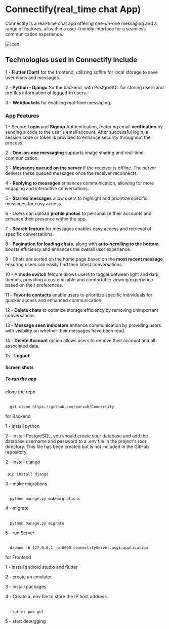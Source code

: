 # Connectify(real_time chat App)
Connectify is a real-time chat app offering one-on-one messaging and a range of features, all within a user-friendly interface for a seamless communication experience.

![icon](https://github.com/user-attachments/assets/869c74aa-d551-43b4-a98e-d1d51ba1450c)

## Technologies used in Connectify include
1 - **Flutter (Dart)** for the frontend, utilizing sqflite for local storage to save user chats and messages.

2 - **Python - Django** for the backend, with PostgreSQL for storing users and profiles information of logged-in users.

3 - **WebSockets** for enabling real-time messaging.

### App Features

1 - Secure **Login** and **Signup** Authentication, featuring email **verification** by sending a code to the user's email account. After successful login, a session code or token is provided to enhance security throughout the process.

2 - **One-on-one messaging** supports image sharing and real-time communication.

3 - **Messages queued on the server** if the receiver is offline. The server delivers these queued messages once the receiver reconnects.

4 - **Replying to messages** enhances communication, allowing for more engaging and interactive conversations.

5 - **Starred messages** allow users to highlight and prioritize specific messages for easy access.

6 - Users can upload **profile photos** to personalize their accounts and enhance their presence within the app.

7 - **Search feature** for messages enables easy access and retrieval of specific conversations.

8 - **Pagination for loading chats**, along with **auto-scrolling to the bottom**, boosts efficiency and enhances the overall user experience.

9 - Chats are sorted on the home page based on the **most recent message**, ensuring users can easily find their latest conversations.

10 - A **mode switch** feature allows users to toggle between light and dark themes, providing a customizable and comfortable viewing experience based on their preferences.

11 - **Favorite contacts** enable users to prioritize specific individuals for quicker access and enhanced communication.

12 - **Delete chats** to optimize storage efficiency by removing unimportant conversations.

13 - **Message seen indicators** enhance communication by providing users with visibility on whether their messages have been read.

14 - **Delete Account** option allows users to remove their account and all associated data.

15 - **Logout**

#### Screen shots 



##### To run the app

clone the repo

######
      git clone https://github.com/porvah/Connectify
for Backend 

1 - install python

2 - install PostgreSQL, you should create your database and add the database username and password to a .env file in the project's root directory. This file has been created but is not included in the GitHub repository.

2 - install django

#####
     pip install django

3 - make migrations

######
      python manage.py makemigrations

4 - migrate

######
      python manage.py migrate

5 - run Server

######
      daphne -b 127.0.0.1 -p 8000 connectifyServer.asgi:application

for Frontend

1 - install android studio and flutter

2 - create an emulator

3 - install packages

4 - Create a .env file to store the IP host address.

######
      flutter pub get
      
5 - start debugging


 










